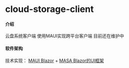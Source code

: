 # cloud-storage-client

#### 介绍
云盘系统客户端
使用MAUI实现跨平台客户端
目前还在维护中

#### 软件架构
技术实现：
[MAUI Blazor](https://docs.microsoft.com/zh-cn/dotnet/maui/what-is-maui) + [MASA Blazor的UI框架](https://masa-blazor-docs-dev.lonsid.cn/)
